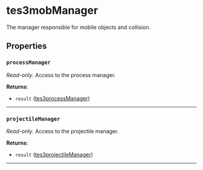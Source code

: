 <!---
	This file is autogenerated. Do not edit this file manually. Your changes will be ignored.
	More information: https://github.com/MWSE/MWSE/tree/master/docs
-->

# tes3mobManager

The manager responsible for mobile objects and collision.

## Properties

### `processManager`

*Read-only*. Access to the process manager.

**Returns**:

* `result` ([tes3processManager](../../types/tes3processManager))

***

### `projectileManager`

*Read-only*. Access to the projectile manager.

**Returns**:

* `result` ([tes3projectileManager](../../types/tes3projectileManager))

***

